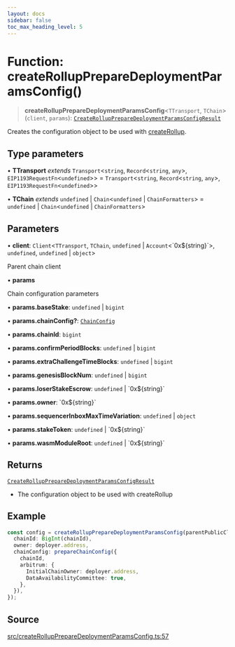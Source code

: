 ```yaml
---
layout: docs
sidebar: false
toc_max_heading_level: 5
---
```


# Function: createRollupPrepareDeploymentParamsConfig()

> **createRollupPrepareDeploymentParamsConfig**\<`TTransport`, `TChain`\>(`client`, `params`): [`CreateRollupPrepareDeploymentParamsConfigResult`](../type-aliases/CreateRollupPrepareDeploymentParamsConfigResult.md)

Creates the configuration object to be used with [createRollup](../../createRollup/functions/createRollup.md).

## Type parameters

• **TTransport** *extends* `Transport`\<`string`, `Record`\<`string`, `any`\>, `EIP1193RequestFn`\<`undefined`\>\> = `Transport`\<`string`, `Record`\<`string`, `any`\>, `EIP1193RequestFn`\<`undefined`\>\>

• **TChain** *extends* `undefined` \| `Chain`\<`undefined` \| `ChainFormatters`\> = `undefined` \| `Chain`\<`undefined` \| `ChainFormatters`\>

## Parameters

• **client**: `Client`\<`TTransport`, `TChain`, `undefined` \| `Account`\<\`0x$\{string\}\`\>, `undefined`, `undefined` \| `object`\>

Parent chain client

• **params**

Chain configuration parameters

• **params.baseStake**: `undefined` \| `bigint`

• **params.chainConfig?**: [`ChainConfig`](../../types/ChainConfig/type-aliases/ChainConfig.md)

• **params.chainId**: `bigint`

• **params.confirmPeriodBlocks**: `undefined` \| `bigint`

• **params.extraChallengeTimeBlocks**: `undefined` \| `bigint`

• **params.genesisBlockNum**: `undefined` \| `bigint`

• **params.loserStakeEscrow**: `undefined` \| \`0x$\{string\}\`

• **params.owner**: \`0x$\{string\}\`

• **params.sequencerInboxMaxTimeVariation**: `undefined` \| `object`

• **params.stakeToken**: `undefined` \| \`0x$\{string\}\`

• **params.wasmModuleRoot**: `undefined` \| \`0x$\{string\}\`

## Returns

[`CreateRollupPrepareDeploymentParamsConfigResult`](../type-aliases/CreateRollupPrepareDeploymentParamsConfigResult.md)

- The configuration object to be used with createRollup

## Example

```ts
const config = createRollupPrepareDeploymentParamsConfig(parentPublicClient, {
  chainId: BigInt(chainId),
  owner: deployer.address,
  chainConfig: prepareChainConfig({
    chainId,
    arbitrum: {
      InitialChainOwner: deployer.address,
      DataAvailabilityCommittee: true,
    },
  }),
});
```

## Source

[src/createRollupPrepareDeploymentParamsConfig.ts:57](https://github.com/anegg0/arbitrum-orbit-sdk/blob/b24cbe9cd68eb30d18566196d2c909bd4086db10/src/createRollupPrepareDeploymentParamsConfig.ts#L57)

